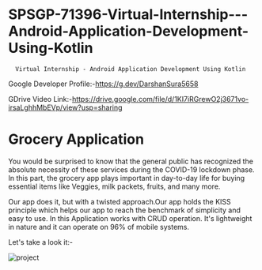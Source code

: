 # SPSGP-71396-Virtual-Internship---Android-Application-Development-Using-Kotlin
      Virtual Internship - Android Application Development Using Kotlin

Google Developer Profile:-https://g.dev/DarshanSura5658

GDrive Video Link:-https://drive.google.com/file/d/1KI7iRGrewO2j3671vo-irsaLghhMbEVp/view?usp=sharing

# Grocery Application
You would be surprised to know that the general public has recognized the absolute necessity of these services during the COVID-19 lockdown phase. In this part, the grocery app plays important in day-to-day life for buying essential items like Veggies, milk packets, fruits, and many more.  
  

Our app does it, but with a twisted approach.Our app holds the KISS principle which helps our app to reach the benchmark of simplicity and easy to use. In this Application works with CRUD operation. It's lightweight in nature and it can operate on 96% of mobile systems.

Let's take a look it:- 

![project](https://user-images.githubusercontent.com/66073330/192085425-2af27c02-2fac-4790-94ca-5ea705119277.png)
